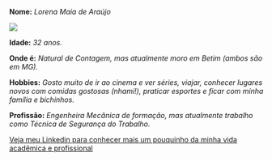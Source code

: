**Nome:** _Lorena Maia de Araújo_

![](https://media-exp1.licdn.com/dms/image/C4D03AQEXBLaYtlkBNA/profile-displayphoto-shrink_200_200/0/1649073604101?e=1654732800&v=beta&t=wcllvU8Lyui5UqT1oUEv8-5Sgh18RwJ3OoRk35eq3fw)

**Idade:** _32 anos._

**Onde é:** _Natural de Contagem, mas atualmente moro em Betim (ambos são em MG)._

**Hobbies:** _Gosto muito de ir ao cinema e ver séries, viajar, conhecer lugares novos com comidas gostosas (nhami!), praticar esportes e ficar com minha família e bichinhos._

**Profissão:** _Engenheira Mecânica de formação, mas atualmente trabalho como Técnica de Segurança do Trabalho._ 

[Veja meu Linkedin para conhecer mais um pouquinho da minha vida acadêmica e profissional](https://www.linkedin.com/in/lorenaraujo/)


